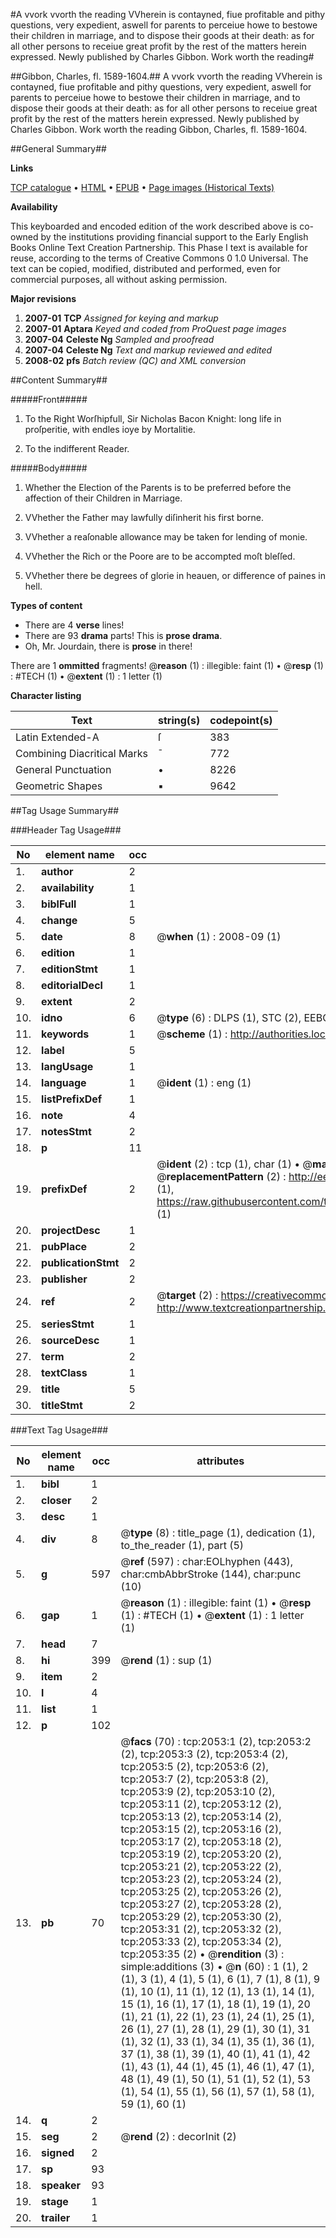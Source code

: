 #A vvork vvorth the reading VVherein is contayned, fiue profitable and pithy questions, very expedient, aswell for parents to perceiue howe to bestowe their children in marriage, and to dispose their goods at their death: as for all other persons to receiue great profit by the rest of the matters herein expressed. Newly published by Charles Gibbon. Work worth the reading#

##Gibbon, Charles, fl. 1589-1604.##
A vvork vvorth the reading VVherein is contayned, fiue profitable and pithy questions, very expedient, aswell for parents to perceiue howe to bestowe their children in marriage, and to dispose their goods at their death: as for all other persons to receiue great profit by the rest of the matters herein expressed. Newly published by Charles Gibbon.
Work worth the reading
Gibbon, Charles, fl. 1589-1604.

##General Summary##

**Links**

[TCP catalogue](http://www.ota.ox.ac.uk/tcp/)  • 
[HTML](http://tei.it.ox.ac.uk/tcp/Texts-HTML/free/A01/A01685.html)  • 
[EPUB](http://tei.it.ox.ac.uk/tcp/Texts-EPUB/free/A01/A01685.epub) • 
[Page images (Historical Texts)](https://data.historicaltexts.jisc.ac.uk/view?pubId=eebo-99837713e&pageId=eebo-99837713e-2053-1)

**Availability**

This keyboarded and encoded edition of the
	       work described above is co-owned by the institutions
	       providing financial support to the Early English Books
	       Online Text Creation Partnership. This Phase I text is
	       available for reuse, according to the terms of Creative
	       Commons 0 1.0 Universal. The text can be copied,
	       modified, distributed and performed, even for
	       commercial purposes, all without asking permission.

**Major revisions**

1. __2007-01__ __TCP__ *Assigned for keying and markup*
1. __2007-01__ __Aptara__ *Keyed and coded from ProQuest page images*
1. __2007-04__ __Celeste Ng__ *Sampled and proofread*
1. __2007-04__ __Celeste Ng__ *Text and markup reviewed and edited*
1. __2008-02__ __pfs__ *Batch review (QC) and XML conversion*

##Content Summary##

#####Front#####

1. To the Right Worſhipfull, Sir
Nicholas Bacon Knight: long life in
proſperitie, with endles ioye by
Mortalitie.

1. To the indifferent Reader.

#####Body#####

1. Whether the Election of the Parents
is to be preferred before the affection
of their Children in Marriage.

1. VVhether the Father may lawfully
diſinherit his first borne.

1. VVhether a reaſonable allowance may be
taken for lending of monie.

1. VVhether the Rich or the Poore are to
be accompted moſt bleſſed.

1. VVhether there be degrees of glorie in
heauen, or difference of paines
in hell.

**Types of content**

  * There are 4 **verse** lines!
  * There are 93 **drama** parts! This is **prose drama**.
  * Oh, Mr. Jourdain, there is **prose** in there!

There are 1 **ommitted** fragments! 
 @__reason__ (1) : illegible: faint (1)  •  @__resp__ (1) : #TECH (1)  •  @__extent__ (1) : 1 letter (1)

**Character listing**


|Text|string(s)|codepoint(s)|
|---|---|---|
|Latin Extended-A|ſ|383|
|Combining             Diacritical Marks|̄|772|
|General Punctuation|•|8226|
|Geometric Shapes|▪|9642|

##Tag Usage Summary##

###Header Tag Usage###

|No|element name|occ|attributes|
|---|---|---|---|
|1.|__author__|2||
|2.|__availability__|1||
|3.|__biblFull__|1||
|4.|__change__|5||
|5.|__date__|8| @__when__ (1) : 2008-09 (1)|
|6.|__edition__|1||
|7.|__editionStmt__|1||
|8.|__editorialDecl__|1||
|9.|__extent__|2||
|10.|__idno__|6| @__type__ (6) : DLPS (1), STC (2), EEBO-CITATION (1), PROQUEST (1), VID (1)|
|11.|__keywords__|1| @__scheme__ (1) : http://authorities.loc.gov/ (1)|
|12.|__label__|5||
|13.|__langUsage__|1||
|14.|__language__|1| @__ident__ (1) : eng (1)|
|15.|__listPrefixDef__|1||
|16.|__note__|4||
|17.|__notesStmt__|2||
|18.|__p__|11||
|19.|__prefixDef__|2| @__ident__ (2) : tcp (1), char (1)  •  @__matchPattern__ (2) : ([0-9\-]+):([0-9IVX]+) (1), (.+) (1)  •  @__replacementPattern__ (2) : http://eebo.chadwyck.com/downloadtiff?vid=$1&page=$2 (1), https://raw.githubusercontent.com/textcreationpartnership/Texts/master/tcpchars.xml#$1 (1)|
|20.|__projectDesc__|1||
|21.|__pubPlace__|2||
|22.|__publicationStmt__|2||
|23.|__publisher__|2||
|24.|__ref__|2| @__target__ (2) : https://creativecommons.org/publicdomain/zero/1.0/ (1), http://www.textcreationpartnership.org/docs/. (1)|
|25.|__seriesStmt__|1||
|26.|__sourceDesc__|1||
|27.|__term__|2||
|28.|__textClass__|1||
|29.|__title__|5||
|30.|__titleStmt__|2||


###Text Tag Usage###

|No|element name|occ|attributes|
|---|---|---|---|
|1.|__bibl__|1||
|2.|__closer__|2||
|3.|__desc__|1||
|4.|__div__|8| @__type__ (8) : title_page (1), dedication (1), to_the_reader (1), part (5)|
|5.|__g__|597| @__ref__ (597) : char:EOLhyphen (443), char:cmbAbbrStroke (144), char:punc (10)|
|6.|__gap__|1| @__reason__ (1) : illegible: faint (1)  •  @__resp__ (1) : #TECH (1)  •  @__extent__ (1) : 1 letter (1)|
|7.|__head__|7||
|8.|__hi__|399| @__rend__ (1) : sup (1)|
|9.|__item__|2||
|10.|__l__|4||
|11.|__list__|1||
|12.|__p__|102||
|13.|__pb__|70| @__facs__ (70) : tcp:2053:1 (2), tcp:2053:2 (2), tcp:2053:3 (2), tcp:2053:4 (2), tcp:2053:5 (2), tcp:2053:6 (2), tcp:2053:7 (2), tcp:2053:8 (2), tcp:2053:9 (2), tcp:2053:10 (2), tcp:2053:11 (2), tcp:2053:12 (2), tcp:2053:13 (2), tcp:2053:14 (2), tcp:2053:15 (2), tcp:2053:16 (2), tcp:2053:17 (2), tcp:2053:18 (2), tcp:2053:19 (2), tcp:2053:20 (2), tcp:2053:21 (2), tcp:2053:22 (2), tcp:2053:23 (2), tcp:2053:24 (2), tcp:2053:25 (2), tcp:2053:26 (2), tcp:2053:27 (2), tcp:2053:28 (2), tcp:2053:29 (2), tcp:2053:30 (2), tcp:2053:31 (2), tcp:2053:32 (2), tcp:2053:33 (2), tcp:2053:34 (2), tcp:2053:35 (2)  •  @__rendition__ (3) : simple:additions (3)  •  @__n__ (60) : 1 (1), 2 (1), 3 (1), 4 (1), 5 (1), 6 (1), 7 (1), 8 (1), 9 (1), 10 (1), 11 (1), 12 (1), 13 (1), 14 (1), 15 (1), 16 (1), 17 (1), 18 (1), 19 (1), 20 (1), 21 (1), 22 (1), 23 (1), 24 (1), 25 (1), 26 (1), 27 (1), 28 (1), 29 (1), 30 (1), 31 (1), 32 (1), 33 (1), 34 (1), 35 (1), 36 (1), 37 (1), 38 (1), 39 (1), 40 (1), 41 (1), 42 (1), 43 (1), 44 (1), 45 (1), 46 (1), 47 (1), 48 (1), 49 (1), 50 (1), 51 (1), 52 (1), 53 (1), 54 (1), 55 (1), 56 (1), 57 (1), 58 (1), 59 (1), 60 (1)|
|14.|__q__|2||
|15.|__seg__|2| @__rend__ (2) : decorInit (2)|
|16.|__signed__|2||
|17.|__sp__|93||
|18.|__speaker__|93||
|19.|__stage__|1||
|20.|__trailer__|1||

